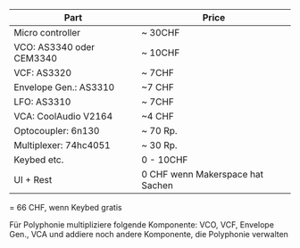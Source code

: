 | Part                     | Price                            |
| ------------------------ | -------------------------------- |
| Micro controller         | ~ 30CHF                          |
| VCO: AS3340 oder CEM3340 | ~ 10CHF                          |
| VCF: AS3320              | ~ 7CHF                           |
| Envelope Gen.: AS3310    | ~7 CHF                           |
| LFO: AS3310              | ~ 7CHF                           |
| VCA: CoolAudio V2164     | ~4 CHF                           |
| Optocoupler: 6n130       | ~ 70 Rp.                         |
| Multiplexer: 74hc4051    | ~ 30 Rp.                         |
| Keybed etc.              | 0 - 10CHF                        |
| UI + Rest                | 0 CHF wenn Makerspace hat Sachen |

= 66 CHF, wenn Keybed gratis

Für Polyphonie multipliziere folgende Komponente: 
VCO, VCF, Envelope Gen., VCA und addiere noch andere Komponente, die Polyphonie verwalten